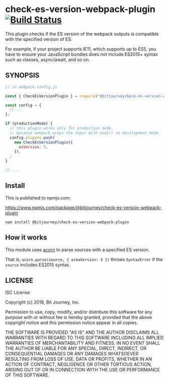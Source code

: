 # check-es-version-webpack-plugin [![Build Status](https://travis-ci.org/bitjourney/check-es-version-webpack-plugin.svg?branch=master)](https://travis-ci.org/bitjourney/check-es-version-webpack-plugin)

This plugin checks if the ES version of the webpack outputs is compatible with the specified version of ES.

For example, if your project supports IE11, which supports up to ES5, you have to ensure your JavaScript bundles does not include ES2015+ syntax such as classes, async/await, and so on.

## SYNOPSIS

```js
// in webpack.config.js

const { CheckEsVersionPlugin } = require("@bitjourneycheck-es-version-webpack-plugin");

const config = {
  // ...
};

if (productionMode) {
  // this plugin works only for production mode,
  // because webpack wraps the input with eval() in development mode.
  config.plugins.push(
    new CheckEsVersionPlugin({
      esVersion: 5,
    }),
  ;
}

// ...
```

## Install

This is published to npmjs.com:

https://www.npmjs.com/package/@bitjourney/check-es-version-webpack-plugin

```
npm install @bitjourney/check-es-version-webpack-plugin
```

## How it works

This module uses [acorn](https://github.com/acornjs/acorn) to parse sources with a specified ES version.

That is, `acorn.parse(source, { ecmaVersion: 5 })` throws `SyntaxError` if the `source` includes ES2015 syntax.

## LICENSE

ISC License

Copyright (c) 2018, Bit Journey, Inc.

Permission to use, copy, modify, and/or distribute this software for any purpose with or without fee is hereby granted, provided that the above copyright notice and this permission notice appear in all copies.

THE SOFTWARE IS PROVIDED "AS IS" AND THE AUTHOR DISCLAIMS ALL WARRANTIES WITH REGARD TO THIS SOFTWARE INCLUDING ALL IMPLIED WARRANTIES OF MERCHANTABILITY AND FITNESS. IN NO EVENT SHALL THE AUTHOR BE LIABLE FOR ANY SPECIAL, DIRECT, INDIRECT, OR CONSEQUENTIAL DAMAGES OR ANY DAMAGES WHATSOEVER RESULTING FROM LOSS OF USE, DATA OR PROFITS, WHETHER IN AN ACTION OF CONTRACT, NEGLIGENCE OR OTHER TORTIOUS ACTION, ARISING OUT OF OR IN CONNECTION WITH THE USE OR PERFORMANCE OF THIS SOFTWARE.

